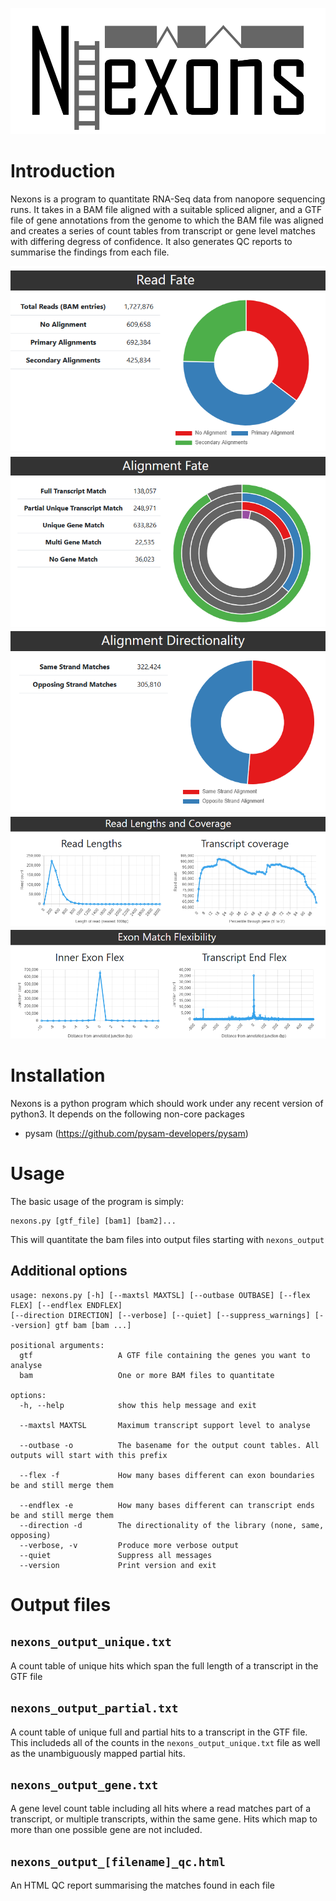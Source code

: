 ![Nexons Logo](https://raw.githubusercontent.com/s-andrews/nexons/refs/heads/master/images/nexons_logo_path.svg)

# Introduction
Nexons is a program to quantitate RNA-Seq data from nanopore sequencing runs.  It takes in a BAM file aligned with a suitable spliced aligner, and a GTF file of gene annotations from the genome to which the BAM file was aligned and creates a series of count tables from transcript or gene level matches with differing degress of confidence. It also generates QC reports to summarise the findings from each file.

![Read Fate](https://raw.githubusercontent.com/s-andrews/nexons/refs/heads/master/images/read_fate.png)
![Alignment Fate](https://raw.githubusercontent.com/s-andrews/nexons/refs/heads/master/images/alignment_fate.png)
![Alignment Directionality](https://raw.githubusercontent.com/s-andrews/nexons/refs/heads/master/images/alignment_directionality.png)
![Read Length and Coverage](https://raw.githubusercontent.com/s-andrews/nexons/refs/heads/master/images/read_length_and_coverage.png)
![Exon Flex](https://raw.githubusercontent.com/s-andrews/nexons/refs/heads/master/images/exon_flex.png)

# Installation
Nexons is a python program which should work under any recent version of python3.  It depends on the following non-core packages

* pysam (https://github.com/pysam-developers/pysam)

# Usage
The basic usage of the program is simply:

```
nexons.py [gtf_file] [bam1] [bam2]...
```

This will quantitate the bam files into output files starting with ```nexons_output```

## Additional options

```
usage: nexons.py [-h] [--maxtsl MAXTSL] [--outbase OUTBASE] [--flex FLEX] [--endflex ENDFLEX] 
[--direction DIRECTION] [--verbose] [--quiet] [--suppress_warnings] [--version] gtf bam [bam ...]

positional arguments:
  gtf                   A GTF file containing the genes you want to analyse
  bam                   One or more BAM files to quantitate

options:
  -h, --help            show this help message and exit

  --maxtsl MAXTSL       Maximum transcript support level to analyse

  --outbase -o          The basename for the output count tables. All outputs will start with this prefix

  --flex -f             How many bases different can exon boundaries be and still merge them

  --endflex -e          How many bases different can transcript ends be and still merge them
  --direction -d        The directionality of the library (none, same, opposing)
  --verbose, -v         Produce more verbose output
  --quiet               Suppress all messages
  --version             Print version and exit
```

# Output files

## ```nexons_output_unique.txt```
A count table of unique hits which span the full length of a transcript in the GTF file

## ```nexons_output_partial.txt```
A count table of unique full and partial hits to a transcript in the GTF file.  This includeds all of the counts in the ```nexons_output_unique.txt``` file as well as the unambiguously mapped partial hits.

## ```nexons_output_gene.txt```
A gene level count table including all hits where a read matches part of a transcript, or multiple transcripts, within the same gene.  Hits which map to more than one possible gene are not included.

## ```nexons_output_[filename]_qc.html```
An HTML QC report summarising the matches found in each file



